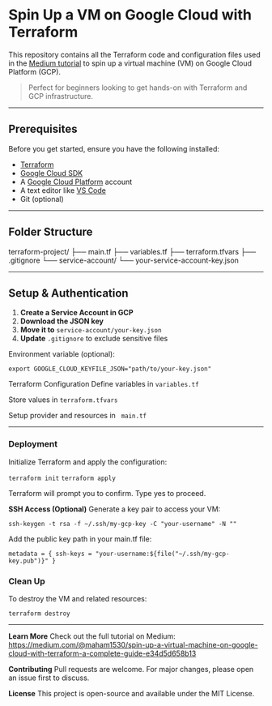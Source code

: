 # Spin Up a VM on Google Cloud with Terraform

This repository contains all the Terraform code and configuration files used in the [Medium tutorial](https://medium.com/your-article-link) to spin up a virtual machine (VM) on Google Cloud Platform (GCP).

> Perfect for beginners looking to get hands-on with Terraform and GCP infrastructure.

---

## Prerequisites

Before you get started, ensure you have the following installed:

- [Terraform](https://developer.hashicorp.com/terraform/downloads)
- [Google Cloud SDK](https://cloud.google.com/sdk/docs/install)
- A [Google Cloud Platform](https://cloud.google.com/) account
- A text editor like [VS Code](https://code.visualstudio.com/)
- Git (optional)

---

## Folder Structure

terraform-project/
├── main.tf
├── variables.tf
├── terraform.tfvars
├── .gitignore
└── service-account/
└── your-service-account-key.json


---

## Setup & Authentication

1. **Create a Service Account in GCP**
2. **Download the JSON key**
3. **Move it to** `service-account/your-key.json`
4. **Update** `.gitignore` to exclude sensitive files

Environment variable (optional):

` export GOOGLE_CLOUD_KEYFILE_JSON="path/to/your-key.json" `

Terraform Configuration
Define variables in ` variables.tf `

Store values in ` terraform.tfvars `

Setup provider and resources in ` main.tf`

--- 

### Deployment
Initialize Terraform and apply the configuration:

` terraform init `
` terraform apply `

Terraform will prompt you to confirm. Type yes to proceed.

**SSH Access (Optional)**
Generate a key pair to access your VM:

` ssh-keygen -t rsa -f ~/.ssh/my-gcp-key -C "your-username" -N "" `

Add the public key path in your main.tf file:

`metadata = {
  ssh-keys = "your-username:${file("~/.ssh/my-gcp-key.pub")}"
}`

### Clean Up
To destroy the VM and related resources:


`terraform destroy`

--- 

**Learn More**
Check out the full tutorial on Medium:
https://medium.com/@maham1530/spin-up-a-virtual-machine-on-google-cloud-with-terraform-a-complete-guide-e34d5d658b13

**Contributing**
Pull requests are welcome. For major changes, please open an issue first to discuss.

**License**
This project is open-source and available under the MIT License.